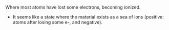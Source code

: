 Where most atoms have lost some electrons, becoming ionized.

- It seems like a state where the material exists as a sea of ions (positive: atoms after losing some e-, and negative).